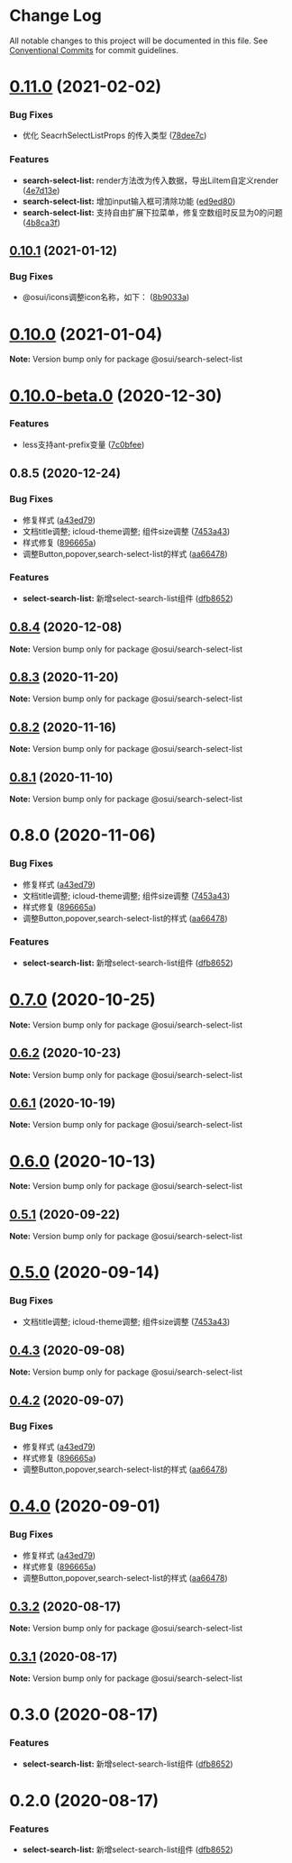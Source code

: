 # Change Log

All notable changes to this project will be documented in this file.
See [Conventional Commits](https://conventionalcommits.org) for commit guidelines.

# [0.11.0](https://gitee.com/gitee-fe/osui/tree/master/compare/@osui/search-select-list@0.10.1...@osui/search-select-list@0.11.0) (2021-02-02)


### Bug Fixes

* 优化 SeacrhSelectListProps 的传入类型 ([78dee7c](https://gitee.com/gitee-fe/osui/tree/master/commits/78dee7c3473e25e4cf762d78dcaf3a7bb1458a73))


### Features

* **search-select-list:** render方法改为传入数据，导出LiItem自定义render ([4e7d13e](https://gitee.com/gitee-fe/osui/tree/master/commits/4e7d13ecd6a9c0c74275dc552a1b81d30016e4d4))
* **search-select-list:** 增加input输入框可清除功能 ([ed9ed80](https://gitee.com/gitee-fe/osui/tree/master/commits/ed9ed80753b7e89b25d0d00b62e3a846be7e0881))
* **search-select-list:** 支持自由扩展下拉菜单，修复空数组时反显为0的问题 ([4b8ca3f](https://gitee.com/gitee-fe/osui/tree/master/commits/4b8ca3f0f0012ea8762d154f804fd22830f3fad0))





## [0.10.1](https://gitee.com/gitee-fe/osui/tree/master/compare/@osui/search-select-list@0.10.0...@osui/search-select-list@0.10.1) (2021-01-12)


### Bug Fixes

* @osui/icons调整icon名称，如下： ([8b9033a](https://gitee.com/gitee-fe/osui/tree/master/commits/8b9033af14f14ebae853692523739ca22c64123a))





# [0.10.0](https://gitee.com/gitee-fe/osui/tree/master/compare/@osui/search-select-list@0.10.0-beta.0...@osui/search-select-list@0.10.0) (2021-01-04)

**Note:** Version bump only for package @osui/search-select-list





# [0.10.0-beta.0](https://gitee.com/gitee-fe/osui/tree/master/compare/@osui/search-select-list@0.8.5...@osui/search-select-list@0.10.0-beta.0) (2020-12-30)


### Features

* less支持ant-prefix变量 ([7c0bfee](https://gitee.com/gitee-fe/osui/tree/master/commits/7c0bfee0ef97d48d62cd58c448c26d146101c6c7))





## 0.8.5 (2020-12-24)


### Bug Fixes

* 修复样式 ([a43ed79](https://gitee.com/gitee-fe/osui/tree/master/commits/a43ed793f7b01e40526ba3b0917d8ac902ec2eb7))
* 文档title调整; icloud-theme调整; 组件size调整 ([7453a43](https://gitee.com/gitee-fe/osui/tree/master/commits/7453a437fb419db875709b32f934ba9e3454f895))
* 样式修复 ([896665a](https://gitee.com/gitee-fe/osui/tree/master/commits/896665a45f52be9a2896157f20125f8a77809e34))
* 调整Button,popover,search-select-list的样式 ([aa66478](https://gitee.com/gitee-fe/osui/tree/master/commits/aa66478c36f1b271c008b8ce71e923f218b68fb7))


### Features

* **select-search-list:** 新增select-search-list组件 ([dfb8652](https://gitee.com/gitee-fe/osui/tree/master/commits/dfb8652356a64fd13c17559d040cd6b35ae773bc))





## [0.8.4](https://gitee.com/gitee-fe/osui/tree/master/compare/@osui/search-select-list@0.8.3...@osui/search-select-list@0.8.4) (2020-12-08)

**Note:** Version bump only for package @osui/search-select-list





## [0.8.3](https://gitee.com/gitee-fe/osui/tree/master/compare/@osui/search-select-list@0.8.2...@osui/search-select-list@0.8.3) (2020-11-20)

**Note:** Version bump only for package @osui/search-select-list





## [0.8.2](https://gitee.com/gitee-fe/osui/tree/master/compare/@osui/search-select-list@0.8.1...@osui/search-select-list@0.8.2) (2020-11-16)

**Note:** Version bump only for package @osui/search-select-list





## [0.8.1](https://gitee.com/gitee-fe/osui/tree/master/compare/@osui/search-select-list@0.6.2...@osui/search-select-list@0.8.1) (2020-11-10)

**Note:** Version bump only for package @osui/search-select-list





# 0.8.0 (2020-11-06)


### Bug Fixes

* 修复样式 ([a43ed79](https://gitee.com/gitee-fe/osui/tree/master/commits/a43ed793f7b01e40526ba3b0917d8ac902ec2eb7))
* 文档title调整; icloud-theme调整; 组件size调整 ([7453a43](https://gitee.com/gitee-fe/osui/tree/master/commits/7453a437fb419db875709b32f934ba9e3454f895))
* 样式修复 ([896665a](https://gitee.com/gitee-fe/osui/tree/master/commits/896665a45f52be9a2896157f20125f8a77809e34))
* 调整Button,popover,search-select-list的样式 ([aa66478](https://gitee.com/gitee-fe/osui/tree/master/commits/aa66478c36f1b271c008b8ce71e923f218b68fb7))


### Features

* **select-search-list:** 新增select-search-list组件 ([dfb8652](https://gitee.com/gitee-fe/osui/tree/master/commits/dfb8652356a64fd13c17559d040cd6b35ae773bc))





# [0.7.0](https://gitee.com/gitee-fe/osui/tree/master/compare/@osui/search-select-list@0.6.2...@osui/search-select-list@0.7.0) (2020-10-25)

**Note:** Version bump only for package @osui/search-select-list





## [0.6.2](https://gitee.com/gitee-fe/osui/tree/master/compare/@osui/search-select-list@0.6.1...@osui/search-select-list@0.6.2) (2020-10-23)

**Note:** Version bump only for package @osui/search-select-list





## [0.6.1](https://gitee.com/gitee-fe/osui/tree/master/compare/@osui/search-select-list@0.5.1...@osui/search-select-list@0.6.1) (2020-10-19)

**Note:** Version bump only for package @osui/search-select-list





# [0.6.0](https://gitee.com/gitee-fe/osui/tree/master/compare/@osui/search-select-list@0.5.1...@osui/search-select-list@0.6.0) (2020-10-13)

**Note:** Version bump only for package @osui/search-select-list





## [0.5.1](https://gitee.com/gitee-fe/osui/tree/master/compare/@osui/search-select-list@0.5.0...@osui/search-select-list@0.5.1) (2020-09-22)

**Note:** Version bump only for package @osui/search-select-list





# [0.5.0](https://gitee.com/gitee-fe/osui/tree/master/compare/@osui/search-select-list@0.4.3...@osui/search-select-list@0.5.0) (2020-09-14)


### Bug Fixes

* 文档title调整; icloud-theme调整; 组件size调整 ([7453a43](https://gitee.com/gitee-fe/osui/tree/master/commits/7453a437fb419db875709b32f934ba9e3454f895))





## [0.4.3](https://gitee.com/gitee-fe/osui/tree/master/compare/@osui/search-select-list@0.4.2...@osui/search-select-list@0.4.3) (2020-09-08)

**Note:** Version bump only for package @osui/search-select-list





## [0.4.2](https://gitee.com/gitee-fe/osui/tree/master/compare/@osui/search-select-list@0.3.2...@osui/search-select-list@0.4.2) (2020-09-07)


### Bug Fixes

* 修复样式 ([a43ed79](https://gitee.com/gitee-fe/osui/tree/master/commits/a43ed793f7b01e40526ba3b0917d8ac902ec2eb7))
* 样式修复 ([896665a](https://gitee.com/gitee-fe/osui/tree/master/commits/896665a45f52be9a2896157f20125f8a77809e34))
* 调整Button,popover,search-select-list的样式 ([aa66478](https://gitee.com/gitee-fe/osui/tree/master/commits/aa66478c36f1b271c008b8ce71e923f218b68fb7))





# [0.4.0](https://gitee.com/gitee-fe/osui/tree/master/compare/@osui/search-select-list@0.3.2...@osui/search-select-list@0.4.0) (2020-09-01)


### Bug Fixes

* 修复样式 ([a43ed79](https://gitee.com/gitee-fe/osui/tree/master/commits/a43ed793f7b01e40526ba3b0917d8ac902ec2eb7))
* 样式修复 ([896665a](https://gitee.com/gitee-fe/osui/tree/master/commits/896665a45f52be9a2896157f20125f8a77809e34))
* 调整Button,popover,search-select-list的样式 ([aa66478](https://gitee.com/gitee-fe/osui/tree/master/commits/aa66478c36f1b271c008b8ce71e923f218b68fb7))





## [0.3.2](https://gitee.com/gitee-fe/osui/tree/master/compare/@osui/search-select-list@0.3.1...@osui/search-select-list@0.3.2) (2020-08-17)

**Note:** Version bump only for package @osui/search-select-list





## [0.3.1](https://gitee.com/gitee-fe/osui/tree/master/compare/@osui/search-select-list@0.3.0...@osui/search-select-list@0.3.1) (2020-08-17)

**Note:** Version bump only for package @osui/search-select-list





# 0.3.0 (2020-08-17)


### Features

* **select-search-list:** 新增select-search-list组件 ([dfb8652](https://gitee.com/gitee-fe/osui/tree/master/commits/dfb8652356a64fd13c17559d040cd6b35ae773bc))





# 0.2.0 (2020-08-17)


### Features

* **select-search-list:** 新增select-search-list组件 ([dfb8652](https://gitee.com/gitee-fe/osui/tree/master/commits/dfb8652356a64fd13c17559d040cd6b35ae773bc))
